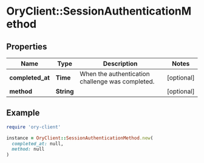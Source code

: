# OryClient::SessionAuthenticationMethod

## Properties

| Name | Type | Description | Notes |
| ---- | ---- | ----------- | ----- |
| **completed_at** | **Time** | When the authentication challenge was completed. | [optional] |
| **method** | **String** |  | [optional] |

## Example

```ruby
require 'ory-client'

instance = OryClient::SessionAuthenticationMethod.new(
  completed_at: null,
  method: null
)
```

